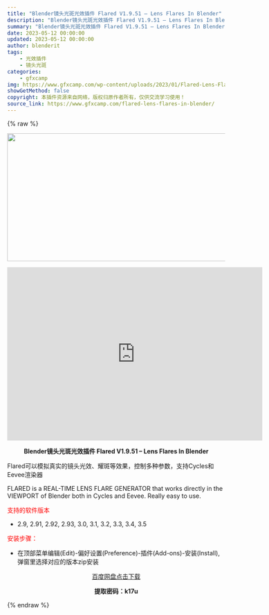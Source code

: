 ```yaml
---
title: "Blender镜头光斑光效插件 Flared V1.9.51 – Lens Flares In Blender"
description: "Blender镜头光斑光效插件 Flared V1.9.51 – Lens Flares In Blender Flared可以模拟真实的镜头光效、耀斑等效果，控制多种参数，支持Cycle..."
summary: "Blender镜头光斑光效插件 Flared V1.9.51 – Lens Flares In Blender Flared可以模拟真实的镜头光效、耀斑等效果，控制多种参数，支持Cycle..."
date: 2023-05-12 00:00:00
updated: 2023-05-12 00:00:00
author: blenderit
tags: 
    - 光效插件
    - 镜头光斑
categories:
    - gfxcamp
img: https://www.gfxcamp.com/wp-content/uploads/2023/01/Flared-Lens-Flares-In-Blender.jpg
showGetMethod: false
copyright: 本插件资源来自网络，版权归原作者所有，仅供交流学习使用！
source_link: https://www.gfxcamp.com/flared-lens-flares-in-blender/
---
```


{% raw %}
<div><p><img decoding="async" class="aligncenter size-full wp-image-109293" src="https://www.gfxcamp.com/wp-content/uploads/2023/01/Flared-Lens-Flares-In-Blender.jpg" data-src="https://www.gfxcamp.com/wp-content/uploads/2023/01/Flared-Lens-Flares-In-Blender.jpg" alt="" width="590" height="295" data-srcset="https://www.gfxcamp.com/wp-content/uploads/2023/01/Flared-Lens-Flares-In-Blender.jpg 590w, https://www.gfxcamp.com/wp-content/uploads/2023/01/Flared-Lens-Flares-In-Blender-150x75.jpg 150w" data-sizes="(max-width: 590px) 100vw, 590px"></p><p style="text-align: center;"><iframe loading="lazy" src="https://player.youku.com/embed/XNTkzMzQzMzI2OA==" width="590" height="400" frameborder="0" allowfullscreen="allowfullscreen" data-mce-fragment="1"></iframe></p><p style="text-align: center;"><strong>Blender镜头光斑光效插件 Flared V1.9.51 – Lens Flares In Blender</strong></p><p>Flared可以模拟真实的镜头光效、耀斑等效果，控制多种参数，支持Cycles和Eevee渲染器</p><p>FLARED is a REAL-TIME LENS FLARE GENERATOR that works directly in the VIEWPORT of Blender both in Cycles and Eevee. Really easy to use.</p><p><span style="color: #ff0000;">支持的软件版本</span></p><ul>
<li>2.9, 2.91, 2.92, 2.93, 3.0, 3.1, 3.2, 3.3, 3.4, 3.5</li>
</ul><p><span style="color: #ff0000;">安装步骤：</span></p><ul>
<li>在顶部菜单编辑(Edit)-偏好设置(Preference)-插件(Add-ons)-安装(Install),弹窗里选择对应的版本zip安装</li>
</ul><p style="text-align: center;"><a class="maxbutton-3 maxbutton maxbutton-baidu" target="_blank" rel="noopener" href="https://pan.baidu.com/s/18DBtaA0eX4gr3yyvLDH_EA?pwd=k17u"><span class="mb-text">百度网盘点击下载</span></a></p><p style="text-align: center;"><strong>提取密码：k17u</strong></p></div>
<div style="display: none">gfxcamp</div>
{% endraw %}